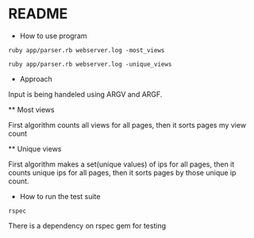 # README

* How to use program

`ruby app/parser.rb webserver.log -most_views`

`ruby app/parser.rb webserver.log -unique_views`

* Approach

Input is being handeled using ARGV and ARGF.

** Most views

First algorithm counts all views for all pages, then it sorts pages my view count

** Unique views

First algorithm makes a set(unique values) of ips for all pages, then it counts unique ips for all pages, then it sorts pages by those unique ip count.

* How to run the test suite

`rspec`

There is a dependency on rspec gem for testing
